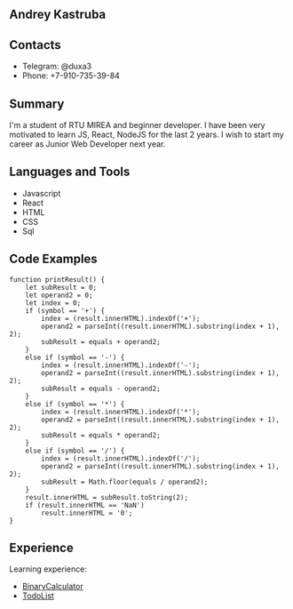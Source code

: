 ## Andrey Kastruba
## Contacts
* Telegram: @duxa3
* Phone: +7-910-735-39-84

## Summary
I'm a student of RTU MIREA and beginner developer. I have been very motivated to learn JS, React, NodeJS for the last 2 years. I wish to start my career as Junior Web Developer next year.

## Languages and Tools
* Javascript
* React
* HTML
* CSS
* Sql

## Code Examples
```
function printResult() {
    let subResult = 0;
    let operand2 = 0;
    let index = 0;
    if (symbol == '+') {
        index = (result.innerHTML).indexOf('+');
        operand2 = parseInt((result.innerHTML).substring(index + 1), 2);
        subResult = equals + operand2;
    }
    else if (symbol == '-') {
        index = (result.innerHTML).indexOf('-');
        operand2 = parseInt((result.innerHTML).substring(index + 1), 2);
        subResult = equals - operand2;
    }
    else if (symbol == '*') {
        index = (result.innerHTML).indexOf('*');
        operand2 = parseInt((result.innerHTML).substring(index + 1), 2);
        subResult = equals * operand2;
    }
    else if (symbol == '/') {
        index = (result.innerHTML).indexOf('/');
        operand2 = parseInt((result.innerHTML).substring(index + 1), 2);
        subResult = Math.floor(equals / operand2);
    }
    result.innerHTML = subResult.toString(2);
    if (result.innerHTML == 'NaN')
        result.innerHTML = '0'; 
}
```
## Experience
Learning experience:
* [BinaryCalculator](https://github.com/duxa2089/TodoList)
* [TodoList](https://github.com/duxa2089/BinaryCalculator)
